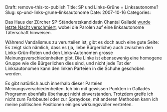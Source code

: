 Draft: remove-this-to-publish
Title: SP und Links-Grüne = Linksautonome?
Slug: sp-und-links-grune-linksautonome
Date: 2007-10-16
Categories:

Das Haus der Zürcher SP-Ständeratskandidatin Chantal Galladé [wurde letzte Nacht verschmiert](http://www.tagesanzeiger.ch/dyn/news/zuerich/803092.html), wobei die Parolen auf eine linksautonome Täterschaft hinweisen.

Während Vandalismus zu verurteilen ist, gibt es doch auch eine gute Seite: Es zeigt sich nämlich, dass es (ja, liebe Bürgerliche) auch zwischen den Links-Grün-Roten und den Links-Autonomen grosse Meinungsverschiedenheiten gibt. Die Linke ist ebensowenig eine homogene Gruppe wie die Bürgerlichen dies sind, und nicht jede Tat der Linksautonomen kann den linken Parteien in die Schuhe geschoben werden.

Es gibt natürlich auch innerhalb dieser Parteien Meinungsverschiedenheiten. Ich bin mit gewissen Punkten in Galladés Programm ebenfalls überhaupt nicht einverstanden. Trotzdem greife ich nicht zum Farbbeutel oder zur Spraydose, mit anderen Methoden kann ich meine politischen Positionen einiges wirkungsvoller vertreten.
